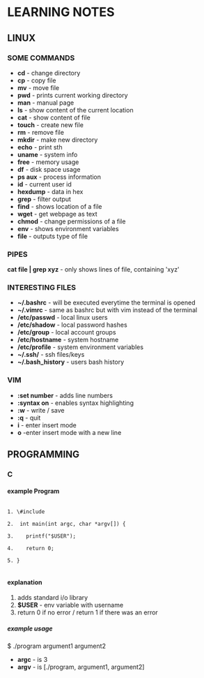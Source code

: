 # LEARNING NOTES

## LINUX

### SOME COMMANDS

- **cd** - change directory
- **cp** - copy file
- **mv** - move file
- **pwd** - prints current working directory
- **man** - manual page
- **ls** - show content of the current location
- **cat** - show content of file
- **touch** - create new file
- **rm** - remove file
- **mkdir** - make new directory
- **echo** - print sth
- **uname** - system info
- **free** - memory usage
- **df** - disk space usage
- **ps aux** - process information
- **id** - current user id
- **hexdump** - data in hex
- **grep** - filter output
- **find** - shows location of a file
- **wget** - get webpage as text
- **chmod** - change permissions of a file
- **env** - shows environment variables
- **file** - outputs type of file

### PIPES

**cat file | grep xyz** - only shows lines of file, containing 'xyz'

### INTERESTING FILES

- **~/.bashrc** - will be executed everytime the terminal is opened
- **~/.vimrc** - same as bashrc but with vim instead of the terminal
- **/etc/passwd** - local linux users
- **/etc/shadow** - local password hashes
- **/etc/group** - local account groups
- **/etc/hostname** - system hostname
- **/etc/profile** - system environment variables
- **~/.ssh/** - ssh files/keys
- **~/.bash_history** - users bash history

### VIM

- **:set number** - adds line numbers
- **:syntax on** - enables syntax highlighting
- **:w** - write / save
- **:q** - quit
- **i** - enter insert mode
- **o** -enter insert mode with a new line

## PROGRAMMING

### C

#### example Program

<code>
1. \#include <stdio.h> <br />
2.  int main(int argc, char *argv[]) { <br />
3.    printf("$USER"); <br />
4.    return 0;   <br />
5. } <br />
</code>

#### explanation

1. adds standard i/o library
3. **$USER** - env variable with username
4. return 0 if no error / return 1 if there was an error

##### example usage

$ ./program argument1 argument2

- **argc** - is 3
- **argv** - is \[./program, argument1, argument2\]

